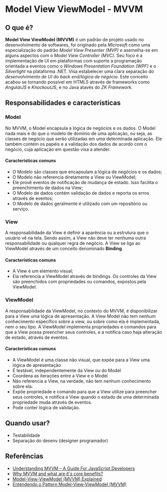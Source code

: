 # Model View ViewModel - MVVM

## O que é?

**Model View ViewModel (MVVM)** é um padrão de projeto usado no desenvolvimento de softwares, foi originado pela *Microsoft* como uma especialização do padrão *Model View Presenter (MVP)* e asemelha-se em alguns aspectos com o *Model View Controller (MVC)*. Seu foco é a implementação de UI em plataformas com suporte a programação orientada a eventos como o *Windows Presentation Foundation (WPF)* e o *Silverlight* na plataforma .NET. Visa estabelecer uma clara separação do *desenvolvimento de UI* do *back end/lógica de negócio*. Este conceito acabou se tornando possível em HTML5 através de frameworks como *AngularJS* e *KnockoutJS*, e no Java atavés do *ZK Framework*.

## Responsabilidades e características

### Model

No MVVM, o Model encapsula a lógica de negócios e os dados. O Model nada mais é do que o modelo de domínio de uma aplicação, ou seja, as classes de negócio que serão utilizadas em uma determinada aplicação. Ele também contém os papéis e a validação dos dados de acordo com o negócio, cuja aplicação em questão visa a atender.

#### Características comuns

- O Modelo são classes que encapsulam a lógica de negócios e os dados;
- O Modelo não referencia diretamente a View ou ViewModel;
- Ele provê eventos de notificação de mudança de estado. Isso facilita o preenchimento de dados na View;
- O Modelo de dados contém validação de dados e reporta os erros através de eventos;
- O Modelo de dados geralmente é utilizado com um repositório ou serviço.

### View

A responsabilidade da View é definir a aparência ou a estrutura que o usuário vê na tela. Sendo assim, a View não deve ter nenhuma outra responsabilidade ou qualquer regra de negócio. A View se liga ao ViewModel através de um conceito denominado **Binding**.

#### Características comuns

- A View é um elemento visual;
- Ela referencia a ViewModel através de bindings. Os controles da View são preenchidos com propriedades ou comandos, expostos pela ViewModel.

### ViewModel

A responsabilidade da ViewModel, no contexto do MVVM, é disponibilizar para a View uma lógica de apresentação. A View Model não tem nenhum conhecimento específico sobre a view, ou sobre como ela é implementada, nem o seu tipo. A ViewModel implementa propriedades e comandos para que a View possa preencher seus controles, e a notifica caso haja alteração de estado, através de eventos.

#### Características comuns

- A ViewModel é uma classe não visual, que expõe para a View uma lógica de apresentação
- É testável, independentemente da View ou do Model
- Coordena as iterações entre a View e o Model
- Não referencia a View, na verdade, não tem nenhum conhecimento sobre ela.
- Expõe propriedade e comando para que a View utilize para preencher seus controles, e notifica a View quando o estado de uma determinada propriedade muda através de eventos.
- Pode conter lógica de validação.

## Quando usar?

- Testabilidade
- Separação do desenv (designer programador)

## Referências

- [Understanding MVVM – A Guide For JavaScript Developers](http://addyosmani.com/blog/understanding-mvvm-a-guide-for-javascript-developers/)
- [Why MVVM and what are it's core benefits?](http://stackoverflow.com/questions/1644453/why-mvvm-and-what-are-its-core-benefits)
- [Model-View-ViewModel (MVVM) Explained](http://www.codeproject.com/Articles/100175/Model-View-ViewModel-MVVM-Explained)
- [Entendendo o Pattern Model-View-ViewModel (MVVM)](http://imasters.com.br/artigo/18900/desenvolvimento/entendendo-o-pattern-model-view-viewmodel-mvvm/)
